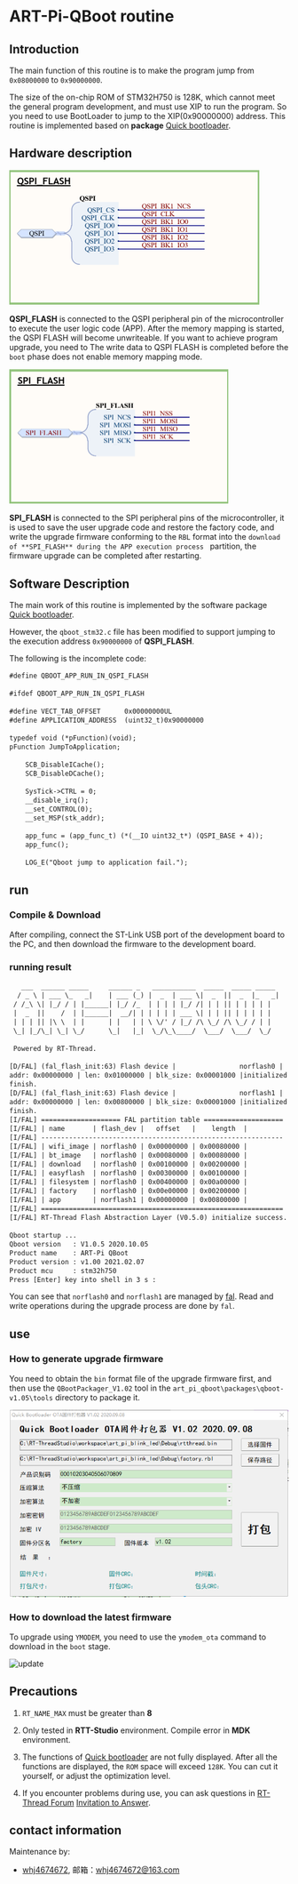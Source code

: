 # ART-Pi-QBoot routine

## Introduction

The main function of this routine is to make the program jump from `0x08000000` to `0x90000000`.

The size of the on-chip ROM of STM32H750 is 128K, which cannot meet the general program development, and must use XIP to run the program. So you need to use BootLoader to jump to the XIP(0x90000000) address.
This routine is implemented based on **package** [Quick bootloader](https://github.com/qiyongzhong0/rt-thread-qboot).

## Hardware description

<img src="./figures\qspi_flash.png" alt="qspi_flash" style="zoom:50%;" />

**QSPI_FLASH** is connected to the QSPI peripheral pin of the microcontroller to execute the user logic code (APP). After the memory mapping is started, the QSPI FLASH will become unwriteable. If you want to achieve program upgrade, you need to The write data to QSPI FLASH is completed before the `boot` phase does not enable memory mapping mode.

<img src="./figures\spi_flash.png" alt="spi_flash" style="zoom:50%;" />

**SPI_FLASH** is connected to the SPI peripheral pins of the microcontroller, it is used to save the user upgrade code and restore the factory code, and write the upgrade firmware conforming to the `RBL` format into the `download of **SPI_FLASH** during the APP execution process ` partition, the firmware upgrade can be completed after restarting.

## Software Description

The main work of this routine is implemented by the software package [Quick bootloader](https://github.com/qiyongzhong0/rt-thread-qboot).

However, the `qboot_stm32.c` file has been modified to support jumping to the execution address `0x90000000` of **QSPI_FLASH**.

The following is the incomplete code:

```
#define QBOOT_APP_RUN_IN_QSPI_FLASH

#ifdef QBOOT_APP_RUN_IN_QSPI_FLASH

#define VECT_TAB_OFFSET      0x00000000UL
#define APPLICATION_ADDRESS  (uint32_t)0x90000000

typedef void (*pFunction)(void);
pFunction JumpToApplication;

    SCB_DisableICache();
    SCB_DisableDCache();

    SysTick->CTRL = 0;
    __disable_irq();
    __set_CONTROL(0);
    __set_MSP(stk_addr);
    
    app_func = (app_func_t) (*(__IO uint32_t*) (QSPI_BASE + 4));
    app_func();

    LOG_E("Qboot jump to application fail.");
```
## run
### Compile & Download

After compiling, connect the ST-Link USB port of the development board to the PC, and then download the firmware to the development board.

### running result
```
   ___  ______ _____     ______ _   ___________  _____  _____ _____ 
  / _ \ | ___ \_   _|    | ___ (_) |  _  | ___ \|  _  ||  _  |_   _|
 / /_\ \| |_/ / | |______| |_/ /_  | | | | |_/ /| | | || | | | | |  
 |  _  ||    /  | |______|  __/| | | | | | ___ \| | | || | | | | |   
 | | | || |\ \  | |      | |   | | \ \/' / |_/ /\ \_/ /\ \_/ / | |   
 \_| |_/\_| \_| \_/      \_|   |_|  \_/\_\____/  \___/  \___/  \_/  

 Powered by RT-Thread.

[D/FAL] (fal_flash_init:63) Flash device |                norflash0 | addr: 0x00000000 | len: 0x01000000 | blk_size: 0x00001000 |initialized finish.
[D/FAL] (fal_flash_init:63) Flash device |                norflash1 | addr: 0x00000000 | len: 0x00800000 | blk_size: 0x00001000 |initialized finish.
[I/FAL] ==================== FAL partition table ====================
[I/FAL] | name       | flash_dev |   offset   |    length  |
[I/FAL] -------------------------------------------------------------
[I/FAL] | wifi_image | norflash0 | 0x00000000 | 0x00080000 |
[I/FAL] | bt_image   | norflash0 | 0x00080000 | 0x00080000 |
[I/FAL] | download   | norflash0 | 0x00100000 | 0x00200000 |
[I/FAL] | easyflash  | norflash0 | 0x00300000 | 0x00100000 |
[I/FAL] | filesystem | norflash0 | 0x00400000 | 0x00a00000 |
[I/FAL] | factory    | norflash0 | 0x00e00000 | 0x00200000 |
[I/FAL] | app        | norflash1 | 0x00000000 | 0x00800000 |
[I/FAL] =============================================================
[I/FAL] RT-Thread Flash Abstraction Layer (V0.5.0) initialize success.

Qboot startup ... 
Qboot version   : V1.0.5 2020.10.05 
Product name    : ART-Pi QBoot 
Product version : v1.00 2021.02.07 
Product mcu     : stm32h750 
Press [Enter] key into shell in 3 s : 

```
You can see that `norflash0` and `norflash1` are managed by [fal](https://github.com/RT-Thread-packages/fal). Read and write operations during the upgrade process are done by `fal`.

## use
### How to generate upgrade firmware

You need to obtain the `bin` format file of the upgrade firmware first, and then use the `QBootPackager_V1.02` tool in the `art_pi_qboot\packages\qboot-v1.05\tools` directory to package it.

![qboot](./figures/qboot.png)

### How to download the latest firmware

To upgrade using `YMODEM`, you need to use the `ymodem_ota` command to download in the `boot` stage.

![update](./figures/qboot.gif)

## Precautions

1. `RT_NAME_MAX` must be greater than **8**

2. Only tested in **RTT-Studio** environment. Compile error in **MDK** environment.

3. The functions of [Quick bootloader](https://github.com/qiyongzhong0/rt-thread-qboot) are not fully displayed. After all the functions are displayed, the `ROM` space will exceed `128K`. You can cut it yourself, or adjust the optimization level.

4. If you encounter problems during use, you can ask questions in [RT-Thread Forum]() [Invitation to Answer](https://club.rt-thread.org/u/8644).

## contact information

Maintenance by:

-  [whj4674672](https://github.com/whj4674672), 邮箱：<whj4674672@163.com>

